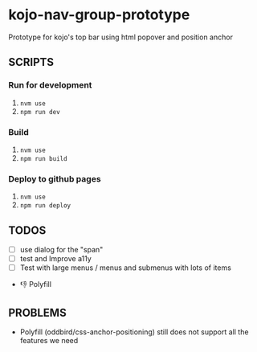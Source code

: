 # kojo-nav-group-prototype
Prototype for kojo's top bar using html popover and position anchor

## SCRIPTS
### Run for development
1. `nvm use`
2. `npm run dev`

### Build
1. `nvm use`
2. `npm run build`

### Deploy to github pages
1. `nvm use`
2. `npm run deploy`

## TODOS
- [ ] use dialog for the "span"
- [ ] test and Improve a11y
- [ ] Test with large menus / menus and submenus with lots of items
- 👎 Polyfill

## PROBLEMS
- Polyfill (oddbird/css-anchor-positioning) still does not support all the features we need
